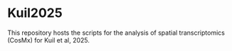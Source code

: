 # Kuil2025
This repository hosts the scripts for the analysis of spatial transcriptomics (CosMx) for Kuil et al, 2025.

